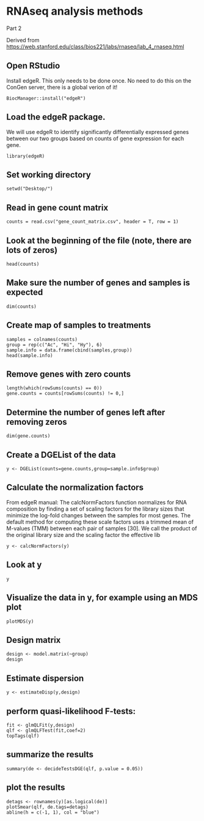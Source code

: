 # RNAseq analysis methods
Part 2

Derived from https://web.stanford.edu/class/bios221/labs/rnaseq/lab_4_rnaseq.html

## Open RStudio 
Install edgeR. This only needs to be done once. No need to do this on the ConGen server, there is a global verion of it! 
```
BiocManager::install("edgeR")
```

## Load the edgeR package. 
We will use edgeR to identify significantly differentially expressed genes between our two groups based on counts of gene expression for each gene. 
```
library(edgeR)
```

## Set working directory
```
setwd("Desktop/")
```

## Read in gene count matrix 
```
counts = read.csv("gene_count_matrix.csv", header = T, row = 1)
```

## Look at the beginning of the file (note, there are lots of zeros)
```
head(counts)
```

## Make sure the number of genes and samples is expected
```
dim(counts)
```

## Create map of samples to treatments 
```
samples = colnames(counts)
group = rep(c("Ac", "Hi", "Hy"), 6)
sample.info = data.frame(cbind(samples,group))
head(sample.info)
```

## Remove genes with zero counts

```
length(which(rowSums(counts) == 0))
gene.counts = counts[rowSums(counts) != 0,]
```

## Determine the number of genes left after removing zeros
```
dim(gene.counts)
```

## Create a DGEList of the data
```
y <- DGEList(counts=gene.counts,group=sample.info$group)

```

## Calculate the normalization factors 
From edgeR manual: The calcNormFactors function normalizes for RNA composition by finding a set of scaling factors for the library sizes that minimize the log-fold changes between the samples for most genes. The default method for computing these scale factors uses a trimmed mean of M-values (TMM) between each pair of samples [30]. We call the product of the original library size and the scaling factor the effective lib

```
y <- calcNormFactors(y)
```

## Look at y
```
y
```

## Visualize the data in y, for example using an MDS plot
```
plotMDS(y)
```

## Design matrix
```
design <- model.matrix(~group)
design
```

## Estimate dispersion 
```
y <- estimateDisp(y,design)
```

## perform quasi-likelihood F-tests:
```
fit <- glmQLFit(y,design)
qlf <- glmQLFTest(fit,coef=2)
topTags(qlf)
```

## summarize the results
```
summary(de <- decideTestsDGE(qlf, p.value = 0.05))
```

## plot the results
```
detags <- rownames(y)[as.logical(de)]
plotSmear(qlf, de.tags=detags)
abline(h = c(-1, 1), col = "blue")
```
